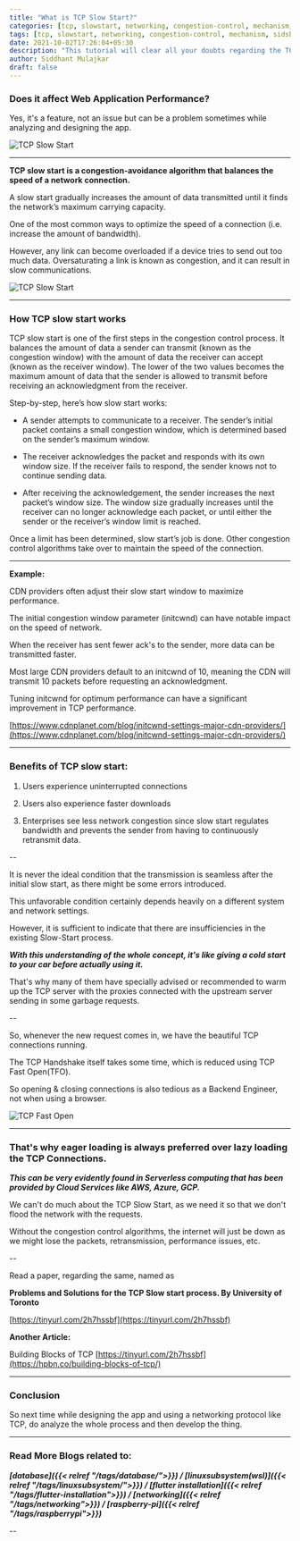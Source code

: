 ```yaml
---
title: "What is TCP Slow Start?"
categories: [tcp, slowstart, networking, congestion-control, mechanism, sidsblog]
tags: [tcp, slowstart, networking, congestion-control, mechanism, sidsblog]
date: 2021-10-02T17:26:04+05:30
description: "This tutorial will clear all your doubts regarding the TCP Slow Start and is it really a problem"
author: Siddhant Mulajkar
draft: false
---
```


### Does it affect Web Application Performance?

Yes, it's a feature, not an issue but can be a problem sometimes while analyzing and designing the app.

![TCP Slow Start](/images/tcpslowstart/tcp1.png)

---

**TCP slow start is a congestion-avoidance algorithm that balances the speed of a network connection.**

A slow start gradually increases the amount of data transmitted until it finds the network’s maximum carrying capacity.

One of the most common ways to optimize the speed of a connection (i.e. increase the amount of bandwidth). 

However, any link can become overloaded if a device tries to send out too much data. Oversaturating a link is known as congestion, and it can result in slow communications.

![TCP Slow Start](/images/tcpslowstart/tcp2.png)

---


### How TCP slow start works

TCP slow start is one of the first steps in the congestion control process. It balances the amount of data a sender can transmit (known as the congestion window) with the amount of data the receiver can accept (known as the receiver window). The lower of the two values becomes the maximum amount of data that the sender is allowed to transmit before receiving an acknowledgment from the receiver.

Step-by-step, here’s how slow start works:

- A sender attempts to communicate to a receiver. The sender’s initial packet contains a small congestion window, which is determined based on the sender’s maximum window.

- The receiver acknowledges the packet and responds with its own window size. If the receiver fails to respond, the sender knows not to continue sending data.

- After receiving the acknowledgement, the sender increases the next packet’s window size. The window size gradually increases until the receiver can no longer acknowledge each packet, or until either the sender or the receiver’s window limit is reached.


Once a limit has been determined, slow start’s job is done. Other congestion control algorithms take over to maintain the speed of the connection.

---


**Example:**

CDN providers often adjust their slow start window to maximize performance. 

The initial congestion window parameter (initcwnd) can have notable impact on the speed of network. 

When the receiver has sent fewer ack's to the sender, more data can be transmitted faster.


Most large CDN providers default to an initcwnd of 10, meaning the CDN will transmit 10 packets before requesting an acknowledgment. 

Tuning initcwnd for optimum performance can have a significant improvement in TCP performance.


[https://www.cdnplanet.com/blog/initcwnd-settings-major-cdn-providers/](https://www.cdnplanet.com/blog/initcwnd-settings-major-cdn-providers/)

---

### Benefits of TCP slow start:

1. Users experience uninterrupted connections 

2. Users also experience faster downloads 

3. Enterprises see less network congestion since slow start regulates bandwidth and prevents the sender from having to continuously retransmit data.

--

It is never the ideal condition that the transmission is seamless after the initial slow start, as there might be some errors introduced.

This unfavorable condition certainly depends heavily on a different system and network settings.


However, it is sufficient to indicate that there are insufficiencies in  the existing Slow-Start process. 


***With this understanding of the whole concept, it's like giving a cold start to your car before actually using it.***


That's why many of them have specially advised or recommended to warm up the TCP server with the proxies connected with the upstream server sending in some garbage requests.

--

So, whenever the new request comes in, we have the beautiful TCP connections running.

The TCP Handshake itself takes some time, which is reduced using TCP Fast Open(TFO). 

So opening & closing connections is also tedious as a Backend Engineer, not when using a browser.

![TCP Fast Open](/images/tcpslowstart/tcpfastopen.jpg)

---

### That's why eager loading is always preferred over lazy loading the TCP Connections.


***This can be very evidently found in Serverless computing that has been provided by Cloud Services like AWS, Azure, GCP.***


We can't do much about the TCP Slow Start, as we need it so that we don't flood the network with the requests. 

Without the congestion control algorithms, the internet will just be down as we might lose the packets, retransmission, performance issues, etc.

--

Read a paper, regarding the same, named as 

**Problems and Solutions for the TCP Slow start process. By University of Toronto**

[https://tinyurl.com/2h7hssbf](https://tinyurl.com/2h7hssbf)

**Another Article:**

Building Blocks of TCP [https://tinyurl.com/2h7hssbf](https://hpbn.co/building-blocks-of-tcp/)

---

### Conclusion

So next time while designing the app and using a networking protocol like TCP, do analyze the whole process and then develop the thing.

---

### Read More Blogs related to:

***[database]({{< relref "/tags/database/">}}) / [linuxsubsystem(wsl)]({{< relref "/tags/linuxsubsystem/">}}) / [flutter installation]({{< relref "/tags/flutter-installation">}}) / [networking]({{< relref "/tags/networking">}}) / [raspberry-pi]({{< relref "/tags/raspberrypi">}})*** 

--